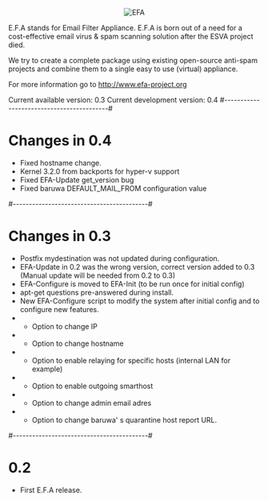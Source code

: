 <p align="center" >
  <img src="http://www.efa-project.org/wp-content/uploads/2012/10/logo-2-55px.png" alt="EFA" title="EFA">
</p>

E.F.A stands for Email Filter Appliance.
E.F.A is born out of a need for a cost-effective email virus & spam scanning solution after the ESVA project died.

We try to create a complete package using existing open-source anti-spam projects and combine them to a single easy to use (virtual) appliance.

For more information go to http://www.efa-project.org

Current available version: 0.3
Current development version: 0.4
#------------------------------------------#
# Changes in 0.4
- Fixed hostname change.
- Kernel 3.2.0 from backports for hyper-v support
- Fixed EFA-Update get_version bug
- Fixed baruwa DEFAULT_MAIL_FROM configuration value

#------------------------------------------#
# Changes in 0.3

- Postfix mydestination was not updated during configuration.
- EFA-Update in 0.2 was the wrong version, correct version added to 0.3
  (Manual update will be needed from 0.2 to 0.3)
- EFA-Configure is moved to EFA-Init (to be run once for initial config)
- apt-get questions pre-answered during install.
- New EFA-Configure script to modify the system after initial config and to configure new features.
- - Option to change IP 
- - Option to change hostname
- - Option to enable relaying for specific hosts (internal LAN for example)
- - Option to enable outgoing smarthost
- - Option to change admin email adres
- - Option to change baruwa' s quarantine host report URL.

#------------------------------------------#
# 0.2

- First E.F.A release.
